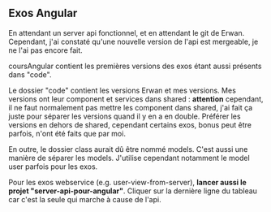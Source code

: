 ## Exos Angular

En attendant un server api fonctionnel, et en attendant le git de Erwan. Cependant, j'ai constaté qu'une nouvelle version de l'api est mergeable, je ne l'ai pas encore fait. 

coursAngular contient les premières versions des exos étant aussi présents dans "code". 

Le dossier "code" contient les versions Erwan et mes versions. Mes versions ont leur component et services dans shared : **attention** cependant, il ne faut normalement pas mettre les component dans shared, j'ai fait ça juste pour séparer les versions quand il y en a en double. Préférer les versions en dehors de shared, cependant certains exos, bonus peut être parfois, n'ont été faits que par moi.

En outre, le dossier class aurait dû être nommé models. C'est aussi une manière de séparer les models. J'utilise cependant notamment le model user parfois pour les exos.

Pour les exos webservice (e.g. user-view-from-server), **lancer aussi le projet "server-api-pour-angular"**. Cliquer sur la dernière ligne du tableau car c'est la seule qui marche à cause de l'api.
